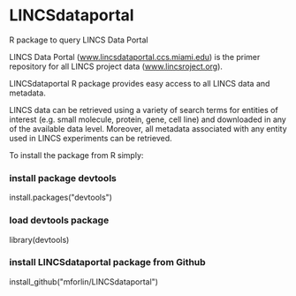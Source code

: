 # LINCSdataportal
R package to query LINCS Data Portal

LINCS Data Portal (www.lincsdataportal.ccs.miami.edu) is the primer repository for all LINCS project data (www.lincsroject.org).

LINCSdataportal R package provides easy access to all LINCS data and metadata. 

LINCS data can be retrieved using a variety of search terms for entities of interest (e.g. small molecule, protein, gene, cell line) and downloaded in any of the available data level.
Moreover, all metadata associated with any entity used in LINCS experiments can be retrieved.

To install the package from R simply:

###   install package devtools
install.packages("devtools")

###   load devtools package
library(devtools)

###   install LINCSdataportal package from Github
install_github("mforlin/LINCSdataportal")
